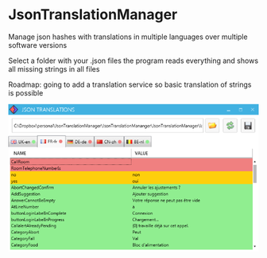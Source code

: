 JsonTranslationManager
======================

Manage json hashes with translations in multiple languages over multiple software versions


Select a folder with your .json files
the program reads everything and shows all missing strings in all files



Roadmap:
going to add a translation service so basic translation of strings is possible



![Alt text](screenshot.png "Main window")

